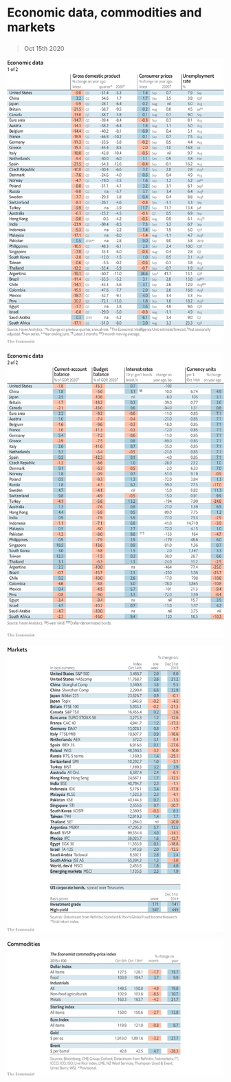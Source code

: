 ###### 

# Economic data, commodities and markets 

#####  

> Oct 15th 2020 

![image](images/20201017_INT101.png) 


![image](images/20201017_INT102.png) 


![image](images/20201017_INT201.png) 


![image](images/20201017_INT401.png) 


